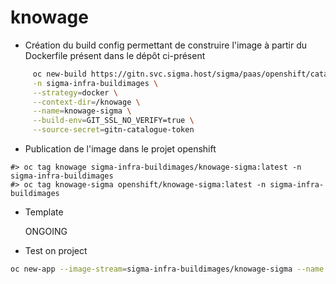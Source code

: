 # knowage

* Création du build config permettant de construire l'image à partir du Dockerfile présent dans le dépôt ci-présent
```bash
     oc new-build https://gitn.svc.sigma.host/sigma/paas/openshift/catalogue-templates.git\#develop \
     -n sigma-infra-buildimages \
     --strategy=docker \
     --context-dir=/knowage \
     --name=knowage-sigma \
     --build-env=GIT_SSL_NO_VERIFY=true \
     --source-secret=gitn-catalogue-token
```

* Publication de l'image dans le projet openshift
```
#> oc tag knowage sigma-infra-buildimages/knowage-sigma:latest -n sigma-infra-buildimages
#> oc tag knowage-sigma openshift/knowage-sigma:latest -n sigma-infra-buildimages
```
* Template

     ONGOING

* Test on project
```bash
oc new-app --image-stream=sigma-infra-buildimages/knowage-sigma --name knowage
```